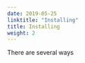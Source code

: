 ```yaml
---
date: 2019-05-25
linktitle: "Installing"
title: Installing
weight: 2
---
```


There are several ways
